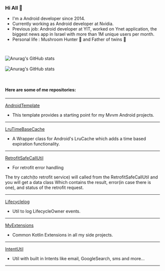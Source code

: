 

### Hi All 👋

* I'm a Android developer since 2014. 
* Currently working as Android developer at Nvidia. 
* Previous job: Android developer at YIT, worked on Ynet application, the biggest news app in Israel with more than 1M unique users per month.
* Personal life : Mushroom Hunter  🍄  and Father of twins  💪 
<br/>

<!-- ![android](https://img.shields.io/badge/-android-3b2e5a?&style=plastic&logo=android)
<br/>
![Java](https://img.shields.io/badge/-java-3f4441?style=plastic&logo=java)
<br/>
![Kotlin](https://img.shields.io/badge/-kotlin-006a71?style=plastic&logo=kotlin)
<br/> -->

![Anurag's GitHub stats](https://github-readme-stats.vercel.app/api/top-langs?username=davidHarush&show_icons=true&theme=buefy&layout=compact )
<br/><br/>
![Anurag's GitHub stats](https://github-readme-stats.vercel.app/api?username=davidHarush&show_icons=true&theme=buefy )


<!-- ![](https://github-profile-trophy.vercel.app/?username=davidHarush)
 -->

<br/>





####   Here are some of me repositories:
---

[AndroidTemplate](https://github.com/davidHarush/AndroidTemplate)

* This template provides a starting point for my Mvvm Android projects.
---

[LruTimeBaseCache](https://github.com/davidHarush/LruTimeBaseCache)

* A Wrapper class for Android's LruCache which adds a time based expiration functionality.
  
---
[RetrofitSafeCallUtil](https://github.com/davidHarush/RetrofitSafeCallUtil)

* For retrofit error handling

The try catch(to retrofit service) will called from the RetrofitSafeCallUtil and you will get a data class Which contains the result, error(in case there is one), and status of the retrofit request.
  
---


[Lifecyclelog](https://github.com/davidHarush/Lifecyclelog)

* Util to log LifecycleOwner events.

---

[MyExtensions](https://github.com/davidHarush/MyExtensions)

* Common Kotlin Extensions in all my side projects.

---

[IntentUtil](https://github.com/davidHarush/IntentUtil)

* Util with built in Intents like email, GoogleSearch, sms and more...
 
---

